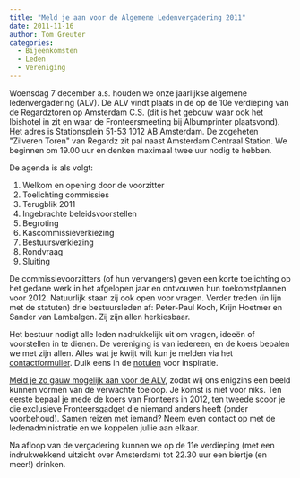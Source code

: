 ```yaml
---
title: "Meld je aan voor de Algemene Ledenvergadering 2011"
date: 2011-11-16
author: Tom Greuter
categories: 
  - Bijeenkomsten
  - Leden
  - Vereniging
---
```

Woensdag 7 december a.s. houden we onze jaarlijkse algemene ledenvergadering (ALV). De ALV vindt plaats in de op de 10e verdieping van de Regardztoren op Amsterdam C.S. (dit is het gebouw waar ook het Ibishotel in zit en waar de Fronteersmeeting bij Albumprinter plaatsvond). Het adres is Stationsplein 51-53 1012 AB Amsterdam. De zogeheten "Zilveren Toren" van Regardz zit pal naast Amsterdam Centraal Station. We beginnen om 19.00 uur en denken maximaal twee uur nodig te hebben.

De agenda is als volgt:

1. Welkom en opening door de voorzitter
2. Toelichting commissies
3. Terugblik 2011
4. Ingebrachte beleidsvoorstellen
5. Begroting
6. Kascommissieverkiezing
7. Bestuursverkiezing
8. Rondvraag
9. Sluiting

De commissievoorzitters (of hun vervangers) geven een korte toelichting op het gedane werk in het afgelopen jaar en ontvouwen hun toekomstplannen voor 2012. Natuurlijk staan zij ook open voor vragen. Verder treden (in lijn met de statuten) drie bestuursleden af: Peter-Paul Koch, Krijn Hoetmer en Sander van Lambalgen. Zij zijn allen herkiesbaar.

Het bestuur nodigt alle leden nadrukkelijk uit om vragen, ideeën of voorstellen in te dienen. De vereniging is van iedereen, en de koers bepalen we met zijn allen. Alles wat je kwijt wilt kun je melden via het [contactformulier](/nl/vereniging/contact/). Duik eens in de [notulen](/vereniging/bestuur/notulen) voor inspiratie.

[Meld je zo gauw mogelijk aan voor de ALV](/vereniging/bestuur), zodat wij ons enigzins een beeld kunnen vormen van de verwachte toeloop. Je komst is niet voor niks. Ten eerste bepaal je mede de koers van Fronteers in 2012, ten tweede scoor je die exclusieve Fronteersgadget die niemand anders heeft (onder voorbehoud). Samen reizen met iemand? Neem even contact op met de ledenadministratie en we koppelen jullie aan elkaar.

Na afloop van de vergadering kunnen we op de 11e verdieping (met een indrukwekkend uitzicht over Amsterdam) tot 22.30 uur een biertje (en meer!) drinken.


